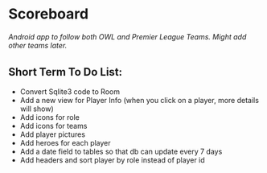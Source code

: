 # Scoreboard
###### Android app to follow both OWL and Premier League Teams. Might add other teams later.

## Short Term To Do List:
* Convert Sqlite3 code to Room 
* Add a new view for Player Info (when you click on a player, more details will show)
* Add icons for role 
* Add icons for teams
* Add player pictures
* Add heroes for each player
* Add a date field to tables so that db can update every 7 days
* Add headers and sort player by role instead of player id
